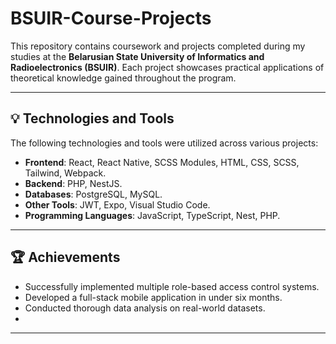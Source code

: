 # BSUIR-Course-Projects

This repository contains coursework and projects completed during my studies at the **Belarusian State University of Informatics and Radioelectronics (BSUIR)**. Each project showcases practical applications of theoretical knowledge gained throughout the program.

---

## 💡 Technologies and Tools
The following technologies and tools were utilized across various projects:

- **Frontend**: React, React Native, SCSS Modules, HTML, CSS, SCSS, Tailwind, Webpack.
- **Backend**: PHP, NestJS.
- **Databases**: PostgreSQL, MySQL.
- **Other Tools**: JWT, Expo, Visual Studio Code.
- **Programming Languages**: JavaScript, TypeScript, Nest, PHP.

---

## 🏆 Achievements
- Successfully implemented multiple role-based access control systems.
- Developed a full-stack mobile application in under six months.
- Conducted thorough data analysis on real-world datasets.
- 
---

